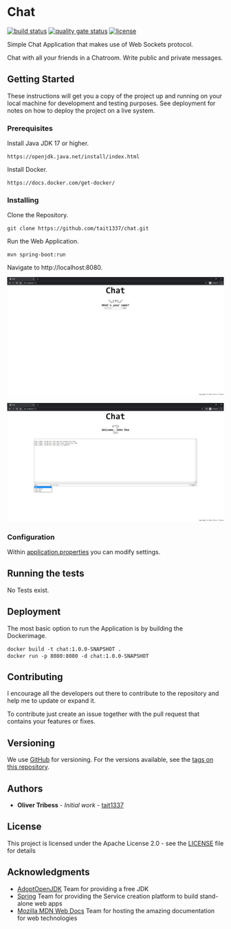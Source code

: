 # Chat
[![build status](https://github.com/Tait1337/chat/workflows/build/badge.svg)](https://github.com/Tait1337/chat/actions)
[![quality gate status](https://sonarcloud.io/api/project_badges/measure?project=Tait1337_chat&metric=alert_status)](https://sonarcloud.io/dashboard?id=Tait1337_chat)
[![license](https://img.shields.io/github/license/Tait1337/chat)](LICENSE)

Simple Chat Application that makes use of Web Sockets protocol.

Chat with all your friends in a Chatroom. Write public and private messages.

## Getting Started

These instructions will get you a copy of the project up and running on your local machine for development and testing purposes. See deployment for notes on how to deploy the project on a live system.

### Prerequisites

Install Java JDK 17 or higher.

```
https://openjdk.java.net/install/index.html
```

Install Docker.
```
https://docs.docker.com/get-docker/
```

### Installing

Clone the Repository.
```
git clone https://github.com/tait1337/chat.git
```

Run the Web Application.
```
mvn spring-boot:run
```

Navigate to http://localhost:8080.

![Main Page](screenshot_index.png)

![Main Page](screenshot_game.png)

### Configuration

Within [application.properties](src/main/resources/application.properties) you can modify settings.

## Running the tests

No Tests exist.

## Deployment

The most basic option to run the Application is by building the Dockerimage.

```
docker build -t chat:1.0.0-SNAPSHOT .
docker run -p 8080:8080 -d chat:1.0.0-SNAPSHOT
```

## Contributing

I encourage all the developers out there to contribute to the repository and help me to update or expand it.

To contribute just create an issue together with the pull request that contains your features or fixes.

## Versioning

We use [GitHub](https://github.com/) for versioning. For the versions available, see the [tags on this repository](https://github.com/tait1337/chat/tags).

## Authors

* **Oliver Tribess** - *Initial work* - [tait1337](https://github.com/tait1337)

## License

This project is licensed under the Apache License 2.0 - see the [LICENSE](LICENSE) file for details

## Acknowledgments

* [AdoptOpenJDK](https://adoptopenjdk.net/) Team for providing a free JDK
* [Spring](https://spring.io/) Team for providing the Service creation platform to build stand-alone web apps
* [Mozilla MDN Web Docs](https://developer.mozilla.org/de/docs/Web) Team for hosting the amazing documentation for web technologies  
